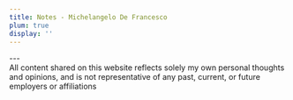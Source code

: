 ```yaml
---
title: Notes - Michelangelo De Francesco
plum: true
display: ''
---
```


<SubNav />

<ListPosts only-date type="note" />
---
<div>
  <div class="text-sm opacity-50 font-italic">
  All content shared on this website reflects solely my own personal thoughts and opinions, and is not representative of any past, current, or future employers or affiliations
  </div>

</div>